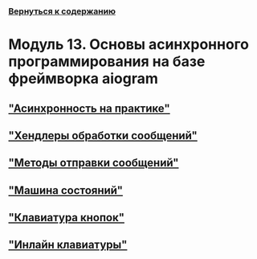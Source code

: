 ### [Вернуться к содержанию](https://github.com/AlexandrKuznetsov1/Practical_work/blob/master/README.md)
# Модуль 13. Основы асинхронного программирования на базе фреймворка aiogram
## ["Асинхронность на практике"](https://github.com/AlexandrKuznetsov1/Practical_work/blob/master/Module13/module_13_1.py)
## ["Хендлеры обработки сообщений"](https://github.com/AlexandrKuznetsov1/Practical_work/blob/master/Module13/module_13_2.py)
## ["Методы отправки сообщений"](https://github.com/AlexandrKuznetsov1/Practical_work/blob/master/Module13/module_13_3.py)
## ["Машина состояний"](https://github.com/AlexandrKuznetsov1/Practical_work/blob/master/Module13/module_13_4.py)
## ["Клавиатура кнопок"](https://github.com/AlexandrKuznetsov1/Practical_work/blob/master/Module13/module_13_5.py)
## ["Инлайн клавиатуры"](https://github.com/AlexandrKuznetsov1/Practical_work/blob/master/Module13/module_13_6.py)
